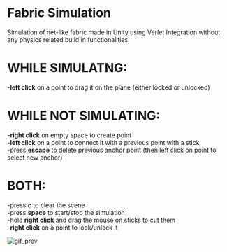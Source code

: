 # Fabric Simulation
Simulation of net-like fabric made in Unity using Verlet Integration without any physics related build in functionalities<br />

# WHILE SIMULATNG:<br />
-**left click** on a point to drag it on the plane (either locked or unlocked)<br />

# WHILE NOT SIMULATING:<br />
-**right click** on empty space to create point<br />
-**left click** on a point to connect it with a previous point with a stick<br />
-press **escape** to delete previous anchor point (then left click on point to select new anchor)

# BOTH:<br />
-press **c** to clear the scene<br />
-press **space** to start/stop the simulation<br />
-hold **right click** and drag the mouse on sticks to cut them<br />
-**right click** on a point to lock/unlock it<br />

![gif_prev](https://user-images.githubusercontent.com/85826774/218339593-206da184-9bed-4014-83f4-f0688621a908.gif)
